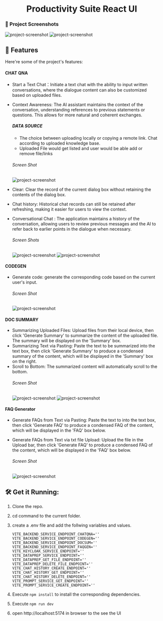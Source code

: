 <h1 align="center" id="title"> Productivity Suite React UI</h1>

### 📸 Project Screenshots

![project-screenshot](../../../assets/img/chat_qna_init.png)
![project-screenshot](../../../assets/img/Login_page.png)

<h2>🧐 Features</h2>

Here're some of the project's features:
#### CHAT QNA
- Start a Text Chat：Initiate a text chat with the ability to input written conversations, where the dialogue content can also be customized based on uploaded files.
- Context Awareness: The AI assistant maintains the context of the conversation, understanding references to previous statements or questions. This allows for more natural and coherent exchanges.
   ##### DATA SOURCE
   - The choice between uploading locally or copying a remote link. Chat according to uploaded knowledge base.
   - Uploaded File would get listed and user would be able add or remove file/links

   ###### Screen Shot
   ![project-screenshot](../../../assets/img/data_source.png)

- Clear: Clear the record of the current dialog box without retaining the contents of the dialog box.
- Chat history: Historical chat records can still be retained after refreshing, making it easier for users to view the context.
- Conversational Chat : The application maintains a history of the conversation, allowing users to review previous messages and the AI to refer back to earlier points in the dialogue when necessary.
   ###### Screen Shots
   ![project-screenshot](../../../assets/img/chat_qna_init.png)
   ![project-screenshot](../../../assets/img/chatqna_with_conversation.png)


#### CODEGEN

- Generate code: generate the corresponding code based on the current user's input.
   ###### Screen Shot
   ![project-screenshot](../../../assets/img/codegen.png)

#### DOC SUMMARY

- Summarizing Uploaded Files: Upload files from their local device, then click 'Generate Summary' to summarize the content of the uploaded file. The summary will be displayed on the 'Summary' box.
- Summarizing Text via Pasting: Paste the text to be summarized into the text box, then click 'Generate Summary' to produce a condensed summary of the content, which will be displayed in the 'Summary' box on the right.
- Scroll to Bottom: The summarized content will automatically scroll to the bottom.
   ###### Screen Shot
   ![project-screenshot](../../../assets/img/doc_summary_paste.png)
   ![project-screenshot](../../../assets/img/doc_summary_file.png)

#### FAQ Generator

- Generate FAQs from Text via Pasting: Paste the text to into the text box, then click 'Generate FAQ' to produce a condensed FAQ of the content, which will be displayed in the 'FAQ' box below.

- Generate FAQs from Text via txt file Upload: Upload the file in the Upload bar, then click 'Generate FAQ' to produce a condensed FAQ of the content, which will be displayed in the 'FAQ' box below.
   ###### Screen Shot
   ![project-screenshot](../../../assets/img/faq_generator.png)




<h2>🛠️ Get it Running:</h2>

1. Clone the repo.

2. cd command to the current folder.

3. create a .env file and add the follwing variables and values.
   ```env
   VITE_BACKEND_SERVICE_ENDPOINT_CHATQNA=''
   VITE_BACKEND_SERVICE_ENDPOINT_CODEGEN=''
   VITE_BACKEND_SERVICE_ENDPOINT_DOCSUM=''
   VITE_BACKEND_SERVICE_ENDPOINT_FAQGEN=''
   VITE_KEYCLOAK_SERVICE_ENDPOINT=''
   VITE_DATAPREP_SERVICE_ENDPOINT=''
   VITE_DATAPREP_GET_FILE_ENDPOINT=''
   VITE_DATAPREP_DELETE_FILE_ENDPOINT=''
   VITE_CHAT_HISTORY_CREATE_ENDPOINT=''
   VITE_CHAT_HISTORY_GET_ENDPOINT=''
   VITE_CHAT_HISTORY_DELETE_ENDPOINT=''
   VITE_PROMPT_SERVICE_GET_ENDPOINT=''
   VITE_PROMPT_SERVICE_CREATE_ENDPOINT=''
   ```
4. Execute `npm install` to install the corresponding dependencies.

5. Execute `npm run dev` 

6. open http://localhost:5174 in browser to the see the UI
